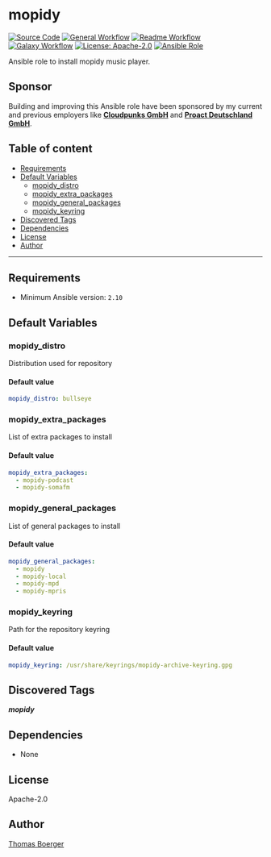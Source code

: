# mopidy

[![Source Code](https://img.shields.io/badge/github-source%20code-blue?logo=github&logoColor=white)](https://github.com/rolehippie/mopidy)
[![General Workflow](https://github.com/rolehippie/mopidy/actions/workflows/general.yml/badge.svg)](https://github.com/rolehippie/mopidy/actions/workflows/general.yml)
[![Readme Workflow](https://github.com/rolehippie/mopidy/actions/workflows/docs.yml/badge.svg)](https://github.com/rolehippie/mopidy/actions/workflows/docs.yml)
[![Galaxy Workflow](https://github.com/rolehippie/mopidy/actions/workflows/galaxy.yml/badge.svg)](https://github.com/rolehippie/mopidy/actions/workflows/galaxy.yml)
[![License: Apache-2.0](https://img.shields.io/github/license/rolehippie/mopidy)](https://github.com/rolehippie/mopidy/blob/master/LICENSE)
[![Ansible Role](https://img.shields.io/badge/role-rolehippie.mopidy-blue)](https://galaxy.ansible.com/rolehippie/mopidy)

Ansible role to install mopidy music player.

## Sponsor

Building and improving this Ansible role have been sponsored by my current and previous employers like **[Cloudpunks GmbH](https://cloudpunks.de)** and **[Proact Deutschland GmbH](https://www.proact.eu)**.

## Table of content

- [Requirements](#requirements)
- [Default Variables](#default-variables)
  - [mopidy_distro](#mopidy_distro)
  - [mopidy_extra_packages](#mopidy_extra_packages)
  - [mopidy_general_packages](#mopidy_general_packages)
  - [mopidy_keyring](#mopidy_keyring)
- [Discovered Tags](#discovered-tags)
- [Dependencies](#dependencies)
- [License](#license)
- [Author](#author)

---

## Requirements

- Minimum Ansible version: `2.10`

## Default Variables

### mopidy_distro

Distribution used for repository

#### Default value

```YAML
mopidy_distro: bullseye
```

### mopidy_extra_packages

List of extra packages to install

#### Default value

```YAML
mopidy_extra_packages:
  - mopidy-podcast
  - mopidy-somafm
```

### mopidy_general_packages

List of general packages to install

#### Default value

```YAML
mopidy_general_packages:
  - mopidy
  - mopidy-local
  - mopidy-mpd
  - mopidy-mpris
```

### mopidy_keyring

Path for the repository keyring

#### Default value

```YAML
mopidy_keyring: /usr/share/keyrings/mopidy-archive-keyring.gpg
```

## Discovered Tags

**_mopidy_**


## Dependencies

- None

## License

Apache-2.0

## Author

[Thomas Boerger](https://github.com/tboerger)
